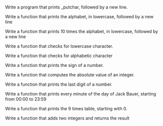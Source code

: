 Write a program that prints _putchar, followed by a new line.

Write a function that prints the alphabet, in lowercase, followed by a new line

Write a function that prints 10 times the alphabet, in lowercase, followed by a new line

Write a function that checks for lowercase character.

Write a function that checks for alphabetic character

Write a function that prints the sign of a number.

Write a function that computes the absolute value of an integer.

Write a function that prints the last digit of a number.

Write a function that prints every minute of the day of Jack Bauer, starting from 00:00 to 23:59

Write a function that prints the 9 times table, starting with 0.

Write a function that adds two integers and returns the result
